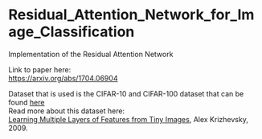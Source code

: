 # Residual_Attention_Network_for_Image_Classification
Implementation of the Residual Attention Network

Link to paper here:  
https://arxiv.org/abs/1704.06904


Dataset that is used is the CIFAR-10 and CIFAR-100 dataset that can be found [here](https://www.cs.toronto.edu/~kriz/cifar.html)  
Read more about this dataset here:  
[Learning Multiple Layers of Features from Tiny Images](https://www.cs.toronto.edu/~kriz/learning-features-2009-TR.pdf), Alex Krizhevsky, 2009.